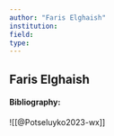 ```yaml
---
author: "Faris Elghaish"
institution:
field:
type:
---
```


## Faris Elghaish
#### Bibliography:

![[@Potseluyko2023-wx]]